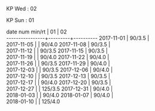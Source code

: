 KP Wed : 02

KP Sun : 01

date num min/rt |    01   |    02    
----------------+---------+----------
2017-11-01      |  90/3.5 |        
2017-11-05      |         |  90/4.0
2017-11-08      |  90/3.5 |        
2017-11-12      |         |  90/3.5
2017-11-15      |  90/3.5 |        
2017-11-19      |         |  90/4.0
2017-11-22      |  90/4.0 |        
2017-11-26      |         |  90/3.5
2017-11-29      |  90/4.0 |        
2017-12-03      |         |  90/3.5
2017-12-06      |  90/4.0 |        
2017-12-10      |         |  90/3.5
2017-12-13      |  90/3.5 |        
2017-12-17      |         |  90/4.0
2017-12-20      |  90/3.5 |        
2017-12-27      |         | 125/3.5
2017-12-31      |  90/4.0 |        
2018-01-03      |         |  90/4.0
2018-01-07      |  90/4.0 |        
2018-01-10      |         | 125/4.0

